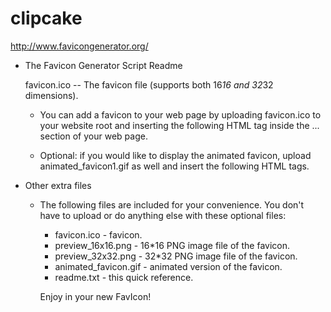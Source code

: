 clipcake
========


http://www.favicongenerator.org/

* The Favicon Generator Script Readme

  favicon.ico  --  The favicon file (supports both 16*16 and 32*32 dimensions).

  * You can add a favicon to your web page by uploading favicon.ico to your
    website root and inserting the following HTML tag inside the <head> ... </head>
    section of your web page.

      <link rel="shortcut icon" href="favicon.ico">

  * Optional: if you would like to display the animated favicon, upload
    animated_favicon1.gif as well and insert the following HTML tags.

      <link rel="shortcut icon" href="favicon.ico" >
      <link rel="icon" href="animated_favicon1.gif" type="image/gif" >


* Other extra files

  * The following files are included for your convenience. You don\'t have to
    upload or do anything else with these optional files:

    - favicon.ico - favicon.
    - preview_16x16.png - 16*16 PNG image file of the favicon.
    - preview_32x32.png - 32*32 PNG image file of the favicon.
    - animated_favicon.gif - animated version of the favicon.
    - readme.txt - this quick reference.
    
    Enjoy in your new FavIcon!
